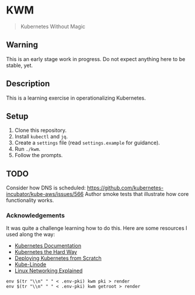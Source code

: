 # KWM
> Kubernetes Without Magic

## Warning
This is an early stage work in progress. Do not expect anything here to be
stable, yet.

## Description
This is a learning exercise in operationalizing Kubernetes.

## Setup
1. Clone this repository.
2. Install `kubectl` and `jq`.
3. Create a `settings` file (read `settings.example` for guidance).
4. Run `./kwm`.
5. Follow the prompts.

## TODO
Consider how DNS is scheduled:
https://github.com/kubernetes-incubator/kube-aws/issues/566
Author smoke tests that illustrate how core functionality works.

### Acknowledgements
It was quite a challenge learning how to do this. Here are some resources I used
along the way:

* [Kubernetes Documentation]
* [Kubernetes the Hard Way]
* [Deploying Kubernetes from Scratch]
* [Kube-Linode]
* [Linux Networking Explained]

[Bootkube]: https://github.com/kubernetes-incubator/bootkube
[Kubernetes Documentation]: https://kubernetes.io/docs/home/
[Kubernetes the Hard Way]: https://github.com/kelseyhightower/kubernetes-the-hard-way
[Deploying Kubernetes from Scratch]: https://nixaid.com/deploying-kubernetes-cluster-from-scratch/
[Kube-Linode]: https://github.com/kahkhang/kube-linode
[Linux Networking Explained]: http://events.linuxfoundation.org/sites/events/files/slides/2016%20-%20Linux%20Networking%20explained_0.pdf

```
env $(tr "\\n" " " < .env-pki) kwm pki > render
env $(tr "\\n" " " < .env-pki) kwm getroot > render
```

<!--
The goal of this project is to provide a single-file bootstrap script for
configuring a production-ready high availability Kubernetes cluster that can
be used in any hosting environment. It also aims to document the process so
thoroughly that anyone could understand it.

## Instructions
KWM can be run in stages so a first-time operator can understand each of
the components and what capabilities it provides.

Before starting, pull in the settings you specified during setup:
```shell
source settings
```

You can now reference any property in your settings file by name. Try this:
```shell
echo $SSH_USER
```

## Public Key Infrastructure
> One line that explains what PKI is for in the context of Kubernetes.

**Build your PKI:**
```shell
./kwm pki
```

TODO: Show commands to validate the output, explaining each item and why it is
required.

### Additional Reading
- TBD
- TBD

## Distributed Key Value Store (etcd)
> One line that explains what etcd is for in the context of Kubernetes.

**Build your etcd cluster:**
```shell
./kwm etcd
```

**Check to see if the cluster bootstrapped successfully:**
```shell
ETCD_HOST=$(echo $ETCD_SSH_IPS | cut -d ',' -f 1)
ssh $SSH_USER@$ETCD_HOST ETCDCTL_API=3 etcdctl member list
```
⤹
```
86edf96310cdff73, started, etcd-1, https://10.100.1.10:2380, https://10.100.1.10:2379
9e42d7788564f684, started, etcd-2, https://10.100.2.10:2380, https://10.100.2.10:2379
c7506878d20491a2, started, etcd-0, https://10.100.0.10:2380, https://10.100.0.10:2379
```

**Confirm you can store data (set the key `test` to the value `hello`):**
```shell
ETCD_HOST=$(echo $ETCD_SSH_IPS | cut -d ',' -f 1)
ssh $SSH_USER@$ETCD_HOST ETCDCTL_API=3 etcdctl put test hello
```
⤹
```
OK
```

**Get the value of the key you just set from the same etcd host:**
```shell
ETCD_HOST=$(echo $ETCD_SSH_IPS | cut -d ',' -f 1)
ssh $SSH_USER@$ETCD_HOST ETCDCTL_API=3 etcdctl get test
```
⤹
```
test
hello
```

**Get the value of the key you just set from a different etcd host:**
```shell
ETCD_HOST=$(echo $ETCD_SSH_IPS | cut -d ',' -f 2)
ssh $SSH_USER@$ETCD_HOST ETCDCTL_API=3 etcdctl get test
```
⤹
```
test
hello
```

### Additional Reading
- TBD
- TBD

## Kubernetes Control Plane
> One line that explains what the Kubernetes Control Plane is for.

**Build your control plane:**
```shell
./kwm control-plane
```

**Check control plane components to ensure they are running:**
```shell
kubectl get componentstatuses
```
⤹
```
NAME                 STATUS    MESSAGE              ERROR
scheduler            Healthy   ok
controlplane-manager   Healthy   ok
etcd-0               Healthy   {"health": "true"}
etcd-1               Healthy   {"health": "true"}
etcd-2               Healthy   {"health": "true"}
```

### Additional Reading
- TBD
- TBD

## Kubernetes Worker Nodes
> One line that explains what Nodes are for.

**Build your nodes:**
```shell
./kwm node
```

**Confirm your Nodes are registered and ready to run Pods:**
```shell
kubectl get nodes
```
⤹
```
NAME     STATUS    ROLES     AGE       VERSION
node-0   Ready     <none>    1h        v1.8.4
node-1   Ready     <none>    1h        v1.8.4
node-2   Ready     <none>    1h        v1.8.4
```

**Run your first Pod and shell into it:**
```shell
kubectl run -it --rm --restart=Never test --image=busybox -- sh
```
⤹
```
If you don't see a command prompt, try pressing enter.
/ # ls
bin   dev   etc   home  proc  root  sys   tmp   usr   var
/ # exit
```

### Additional Reading
- TBD
- TBD

## Kubernetes Networking
> One line that explains networking in the context of Kubernetes (ahahaha).

**Start busybox on specific Node:**
```shell
WORKER_NAME=$(echo $WORKER_HOSTNAMES | cut -d ',' -f 1)
kubectl run networktest \
  --image=busybox \
  --overrides="{\"apiVersion\":\"extensions/v1beta1\",\"spec\":{\"template\":{\"spec\":{\"nodeSelector\":{\"kubernetes.io/hostname\":\"${WORKER_NAME}\"}}}}}" \
  --command -- sleep 36000
```

**Confirm Pod is running on network testing Node:**
```shell
kubectl get pods -o wide
```
⤹
```
NAME                           READY     STATUS    RESTARTS   AGE       IP           WORKER
networktest-56fc4fb64c-skxqx   1/1       Running   0          4s        10.244.0.5   node-0
```

**Confirm Node-to-Pod communication:**
```shell
WORKER_SSH_IP=$(echo $WORKER_SSH_IPS | cut -d ',' -f 1)
POD_NAME=$(kubectl get pods -l run=networktest -o jsonpath="{.items[0].metadata.name}")
POD_IP=$(kubectl get pod $POD_NAME -o jsonpath="{.status.podIP}")
ssh $SSH_USER@$WORKER_SSH_IP ping $POD_IP
```
⤹
```
PING 10.244.0.5 (10.244.0.5) 56(84) bytes of data.
64 bytes from 10.244.0.5: icmp_seq=1 ttl=64 time=0.040 ms
64 bytes from 10.244.0.5: icmp_seq=2 ttl=64 time=0.040 ms
64 bytes from 10.244.0.5: icmp_seq=3 ttl=64 time=0.050 ms
```

**Confirm Pod-to-Node communication:**
```shell
POD_NAME=$(kubectl get pods -l run=networktest -o jsonpath="{.items[0].metadata.name}")
POD_HOST_IP=$(kubectl get pod $POD_NAME -o jsonpath="{.status.hostIP}")
kubectl exec $POD_NAME -- ping $POD_HOST_IP
```
⤹
```
PING 10.100.0.128 (10.100.0.128): 56 data bytes
64 bytes from 10.100.0.128: seq=0 ttl=64 time=0.074 ms
64 bytes from 10.100.0.128: seq=1 ttl=64 time=0.088 ms
64 bytes from 10.100.0.128: seq=2 ttl=64 time=0.117 ms
```

**Confirm Pod-to-Pod communication:**
```shell
POD_IP=$(kubectl get pod $POD_NAME -o jsonpath="{.status.podIP}")
kubectl run -it --rm --restart=Never pod-to-pod-networking --image=busybox env "POD_IP=$POD_IP" sh
```
⤹
```
If you don't see a command prompt, try pressing enter.
/ #
```

**List network interfaces inside Pod, from Node:**
```shell
POD_NAME=$(kubectl get pods -l run=networktest -o jsonpath="{.items[0].metadata.name}")
CONTAINER_ID=$(kubectl get pod $POD_NAME -o jsonpath='{.status.containerStatuses[0].containerID}' | awk -F/ '{print $3}')
CONTAINER_PID=$(echo $(ssh $SSH_USER@$WORKER_SSH_IP sudo runc list | grep $CONTAINER_ID) | awk '{print $2}')
ssh $SSH_USER@$WORKER_SSH_IP sudo nsenter -t $CONTAINER_PID -n ip addr
```
⤹
```
1: lo: <LOOPBACK,UP,LOWER_UP> mtu 65536 qdisc noqueue state UNKNOWN group default qlen 1
    link/loopback 00:00:00:00:00:00 brd 00:00:00:00:00:00
    inet 127.0.0.1/8 scope host lo
       valid_lft forever preferred_lft forever
    inet6 ::1/128 scope host
       valid_lft forever preferred_lft forever
3: eth0@if8: <BROADCAST,MULTICAST,UP,LOWER_UP> mtu 1500 qdisc noqueue state UP group default
    link/ether 0a:58:0a:f4:00:05 brd ff:ff:ff:ff:ff:ff link-netnsid 0
    inet 10.244.0.5/16 scope global eth0
       valid_lft forever preferred_lft forever
    inet6 fe80::64ac:5eff:fed2:e4a1/64 scope link
       valid_lft forever preferred_lft forever
```

**Additional Reading**
- TBD
- TBD

## Kubernetes DNS
> One line that explains DNS in the context of Kubernetes.

**Build in support for DNS:**
```
./kwm dns
```

**Additional Reading**
- TBD
- TBD

-->
